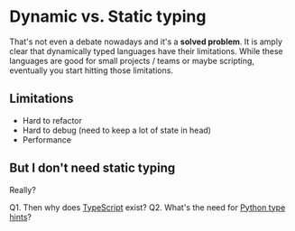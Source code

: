 # Dynamic vs. Static typing

That's not even a debate nowadays and it's a **solved problem**. It is amply clear that dynamically typed languages have their limitations. While these languages are good for small projects / teams or maybe scripting, eventually you start hitting those limitations.

## Limitations

- Hard to refactor
- Hard to debug (need to keep a lot of state in head)
- Performance

## But I don't need static typing

Really?

Q1. Then why does [TypeScript](https://www.typescriptlang.org/) exist?
Q2. What's the need for [Python type hints](https://docs.python.org/3/library/typing.html)?
